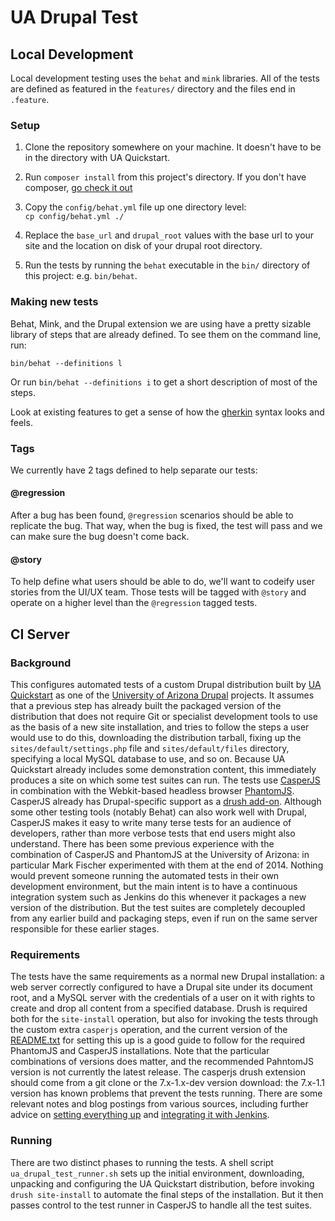 # UA Drupal Test

## Local Development ##

Local development testing uses the `behat` and `mink` libraries.
All of the tests are defined as featured in the `features/` directory and the files end in `.feature`.

### Setup ###

1. Clone the repository somewhere on your machine.
It doesn't have to be in the directory with UA Quickstart.

2. Run `composer install` from this project's directory.
If you don't have composer, [go check it out](http://getcomposer.org)

3. Copy the `config/behat.yml` file up one directory level:  
`cp config/behat.yml ./`

4. Replace the `base_url` and `drupal_root` values with the base url to your site and the location on disk of your drupal root directory.

5. Run the tests by running the `behat` executable in the `bin/` directory of this project: e.g. `bin/behat`.

### Making new tests ###

Behat, Mink, and the Drupal extension we are using have a pretty sizable library of steps that are already defined.
To see them on the command line, run:

    bin/behat --definitions l

Or run `bin/behat --definitions i` to get a short description of most of the steps.

Look at existing features to get a sense of how the [gherkin](http://docs.behat.org/en/v2.5/guides/1.gherkin.html) syntax looks and feels.

### Tags ###

We currently have 2 tags defined to help separate our tests:

#### @regression ####

After a bug has been found, `@regression` scenarios should be able to replicate the bug.
That way, when the bug is fixed, the test will pass and we can make sure the bug doesn't come back.

#### @story ####

To help define what users should be able to do, we'll want to codeify user stories from the UI/UX team.
Those tests will be tagged with `@story` and operate on a higher level than the `@regression` tagged tests.

## CI Server ##

### Background ###

This configures automated tests of a custom Drupal distribution built by [UA Quickstart](https://bitbucket.org/ua_drupal/ua_quickstart) as one of the [University of Arizona Drupal](https://bitbucket.org/ua_drupal) projects. It assumes that a previous step has already built the packaged version of the distribution that does not require Git or specialist development tools to use as the basis of a new site installation, and tries to follow the steps a user would use to do this, downloading the distribution tarball, fixing up the `sites/default/settings.php` file and `sites/default/files` directory, specifying a local MySQL database to use, and so on. Because UA Quickstart already includes some demonstration content, this immediately produces a site on which some test suites can run. The tests use [CasperJS](http://casperjs.org/) in combination with the Webkit-based headless browser [PhantomJS](http://phantomjs.org/). CasperJS already has Drupal-specific support as a [drush add-on](https://www.drupal.org/project/casperjs). Although some other testing tools (notably Behat) can also work well with Drupal, CasperJS makes it easy to write many terse tests for an audience of developers, rather than more verbose tests that end users might also understand. There has been some previous experience with the combination of CasperJS and PhantomJS at the University of Arizona: in particular Mark Fischer experimented with them at the end of 2014. Nothing would prevent someone running the automated tests in their own development environment, but the main intent is to have a continuous integration system such as Jenkins do this whenever it packages a new version of the distribution. But the test suites are completely decoupled from any earlier build and packaging steps, even if run on the same server responsible for these earlier stages.

### Requirements ###

The tests have the same requirements as a normal new Drupal installation: a web server correctly configured to have a Drupal site under its document root, and a MySQL server with the credentials of a user on it with rights to create and drop all content from a specified database. Drush is required both for the `site-install` operation, but also for invoking the tests through the custom extra `casperjs` operation, and the current version of the [README.txt](http://cgit.drupalcode.org/casperjs/tree/README.txt?h=7.x-1.x) for setting this up is a good guide to follow for the required PhantomJS and CasperJS installations. Note that the particular combinations of versions does matter, and the recommended PahntomJS version is not currently the latest release. The casperjs drush extension should come from a git clone or the 7.x-1.x-dev version download: the 7.x-1.1 version has known problems that prevent the tests running. There are some relevant notes and blog postings from various sources, including further advice on [setting everything up](http://blog.navigationarts.com/getting-started-with-casperjs-and-drupal/) and [integrating it with Jenkins](http://blog.navigationarts.com/reporting-casperjs-test-results-in-jenkins/).

### Running ###

There are two distinct phases to running the tests. A shell script `ua_drupal_test_runner.sh` sets up the initial environment, downloading, unpacking and configuring the UA Quickstart distribution, before invoking `drush site-install` to automate the final steps of the installation. But it then passes control to the test runner in CasperJS to handle all the test suites.
